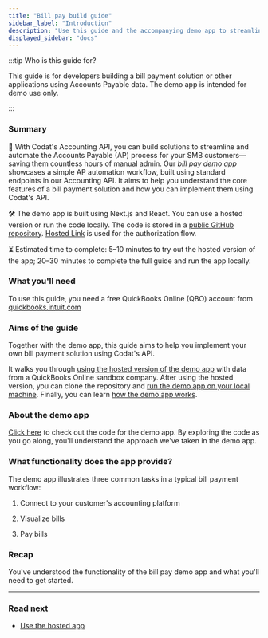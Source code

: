 ```yaml
---
title: "Bill pay build guide"
sidebar_label: "Introduction"
description: "Use this guide and the accompanying demo app to streamline your customers' Accounts Payable processes"
displayed_sidebar: "docs"
---
```


:::tip Who is this guide for?

This guide is for developers building a bill payment solution or other applications using Accounts Payable data. The demo app is intended for demo use only.

:::

### Summary

🎯 With Codat's Accounting API, you can build solutions to streamline and automate the Accounts Payable (AP) process for your SMB customers&mdash;saving them countless hours of manual admin. Our *bill pay demo app* showcases a simple AP automation workflow, built using standard endpoints in our Accounting API. It aims to help you understand the core features of a bill payment solution and how you can implement them using Codat's API.

🛠️ The demo app is built using Next.js and React. You can use a hosted version or run the code locally. The code is stored in a [public GitHub repository](https://github.com/codatio/demo-bill-pay). [Hosted Link](/auth-flow/authorize-hosted-link) is used for the authorization flow.

⏳ Estimated time to complete: 5&ndash;10 minutes to try out the hosted version of the app; 20&ndash;30 minutes to complete the full guide and run the app locally.

### What you'll need

<p>To use this guide, you need a free QuickBooks Online (QBO) account from <a href="https://quickbooks.intuit.com/" target="_blank">quickbooks.intuit.com</a></p>

### Aims of the guide

Together with the demo app, this guide aims to help you implement your own bill payment solution using Codat's API.

It walks you through [using the hosted version of the demo app](/guides/bill-pay/use-bill-pay-demo-app) with data from a QuickBooks Online sandbox company. After using the hosted version, you can clone the repository and [run the demo app on your local machine](/guides/bill-pay/run-demo-app-locally). Finally, you can learn [how the demo app works](/guides/bill-pay/how-the-demo-app-works).

### About the demo app

<p><a href="https://github.com/codatio/demo-bill-pay" target="_blank">Click here</a> to check out the code for the demo app. By exploring the code as you go along, you'll understand the approach we've taken in the demo app.</p>

### What functionality does the app provide?

The demo app illustrates three common tasks in a typical bill payment workflow:

1. Connect to your customer's accounting platform

2. Visualize bills

3. Pay bills

### Recap

You've understood the functionality of the bill pay demo app and what you'll need to get started.

---

### Read next

- [Use the hosted app](/guides/bill-pay/use-bill-pay-demo-app)
